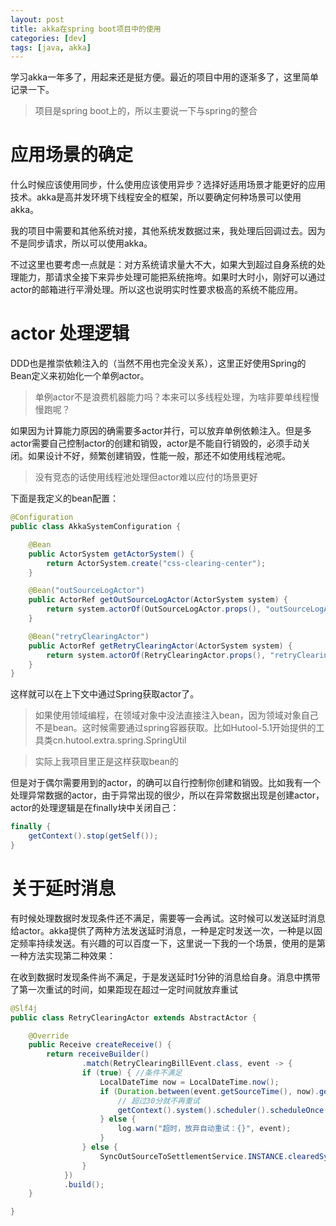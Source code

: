```yaml
---
layout: post
title: akka在spring boot项目中的使用
categories: [dev]
tags: [java, akka]
---
```


学习akka一年多了，用起来还是挺方便。最近的项目中用的逐渐多了，这里简单记录一下。

> 项目是spring boot上的，所以主要说一下与spring的整合

# 应用场景的确定
什么时候应该使用同步，什么使用应该使用异步？选择好适用场景才能更好的应用技术。akka是高并发环境下线程安全的框架，所以要确定何种场景可以使用akka。

我的项目中需要和其他系统对接，其他系统发数据过来，我处理后回调过去。因为不是同步请求，所以可以使用akka。

不过这里也要考虑一点就是：对方系统请求量大不大，如果大到超过自身系统的处理能力，那请求全接下来异步处理可能把系统拖垮。如果时大时小，刚好可以通过actor的邮箱进行平滑处理。所以这也说明实时性要求极高的系统不能应用。

# actor 处理逻辑
DDD也是推崇依赖注入的（当然不用也完全没关系），这里正好使用Spring的Bean定义来初始化一个单例actor。

> 单例actor不是浪费机器能力吗？本来可以多线程处理，为啥非要单线程慢慢跑呢？

如果因为计算能力原因的确需要多actor并行，可以放弃单例依赖注入。但是多actor需要自己控制actor的创建和销毁，actor是不能自行销毁的，必须手动关闭。如果设计不好，频繁创建销毁，性能一般，那还不如使用线程池呢。

> 没有竞态的话使用线程池处理但actor难以应付的场景更好

下面是我定义的bean配置：
```java
@Configuration
public class AkkaSystemConfiguration {

    @Bean
    public ActorSystem getActorSystem() {
        return ActorSystem.create("css-clearing-center");
    }

    @Bean("outSourceLogActor")
    public ActorRef getOutSourceLogActor(ActorSystem system) {
        return system.actorOf(OutSourceLogActor.props(), "outSourceLogActor");
    }

    @Bean("retryClearingActor")
    public ActorRef getRetryClearingActor(ActorSystem system) {
        return system.actorOf(RetryClearingActor.props(), "retryClearingActor");
    }
}
```

这样就可以在上下文中通过Spring获取actor了。

> 如果使用领域编程，在领域对象中没法直接注入bean，因为领域对象自己不是bean。这时候需要通过spring容器获取。比如Hutool-5.1开始提供的工具类cn.hutool.extra.spring.SpringUtil

> 实际上我项目里正是这样获取bean的

但是对于偶尔需要用到的actor，的确可以自行控制你创建和销毁。比如我有一个处理异常数据的actor，由于异常出现的很少，所以在异常数据出现是创建actor，actor的处理逻辑是在finally块中关闭自己：
```java
finally {
    getContext().stop(getSelf());
}
```

# 关于延时消息
有时候处理数据时发现条件还不满足，需要等一会再试。这时候可以发送延时消息给actor。akka提供了两种方法发送延时消息，一种是定时发送一次，一种是以固定频率持续发送。有兴趣的可以百度一下，这里说一下我的一个场景，使用的是第一种方法实现第二种效果：

在收到数据时发现条件尚不满足，于是发送延时1分钟的消息给自身。消息中携带了第一次重试的时间，如果距现在超过一定时间就放弃重试
```java
@Slf4j
public class RetryClearingActor extends AbstractActor {

    @Override
    public Receive createReceive() {
        return receiveBuilder()
                .match(RetryClearingBillEvent.class, event -> {
                if (true) { //条件不满足
                    LocalDateTime now = LocalDateTime.now();
                    if (Duration.between(event.getSourceTime(), now).getSeconds() < TimeUnit.MINUTES.toSeconds(30)) {
                        // 超过30分就不再重试
                        getContext().system().scheduler().scheduleOnce(Duration.ofMinutes(1), getSelf(), event, getContext().system().dispatcher(), getSelf());
                    } else {
                        log.warn("超时，放弃自动重试：{}", event);
                    }
                } else {
                    SyncOutSourceToSettlementService.INSTANCE.clearedSync(event.getBizNo(), event.getItemNo(), event.getBillType(), false);
                }
            })
            .build();
    }

}
```

